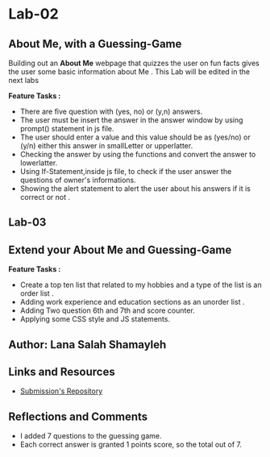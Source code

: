 # Lab-02

## About Me, with a Guessing-Game

Building out an **About Me** webpage that quizzes the user on fun facts gives the user some basic information about Me . This Lab will be edited in the next labs

**Feature Tasks :**

- There are five question with (yes, no) or (y,n) answers.
- The user must be insert the answer in the answer window by using prompt() statement in js file.
- The user should enter a value and this value should be as (yes/no) or  (y/n)  either this answer in smallLetter or upperlatter.
- Checking the answer by using the functions and convert the answer to lowerlatter.
- Using If-Statement,inside js file, to check if the user answer the questions of owner's informations.
- Showing the alert statement to alert the user about his answers if it is correct or not .

## Lab-03

## Extend your **About Me** and Guessing-Game

**Feature Tasks :**

- Create a top ten list that related to my hobbies and a type of the list is an order list .
- Adding work experience and education sections as an unorder list .
- Adding Two question 6th and 7th and score counter.
- Applying some CSS style and JS statements.

## **Author: Lana Salah Shamayleh**

## Links and Resources

- [Submission's Repository](https://github.com/LanaSShamayleh/About-Me.git)

## Reflections and Comments

- I added 7 questions to the guessing game.
- Each correct answer is granted 1 points score, so the total out of 7.

